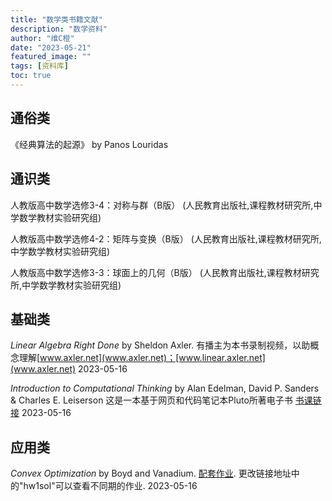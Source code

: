 ```yaml
---
title: "数学类书籍文献"
description: "数学资料"
author: "维C橙"
date: "2023-05-21"
featured_image: ""
tags: [资料库]
toc: true
---
```


## 通俗类

《经典算法的起源》 by Panos Louridas

## 通识类

人教版高中数学选修3-4：对称与群（B版） (人民教育出版社,课程教材研究所,中学数学教材实验研究组)

人教版高中数学选修4-2：矩阵与变换（B版） (人民教育出版社,课程教材研究所,中学数学教材实验研究组) 

人教版高中数学选修3-3：球面上的几何（B版） (人民教育出版社,课程教材研究所,中学数学教材实验研究组) 

## 基础类

_Linear Algebra Right Done_ by Sheldon Axler. 有播主为本书录制视频，以助概念理解[www.axler.net](www.axler.net)；[www.linear.axler.net](www.axler.net)  2023-05-16

_Introduction to Computational Thinking_ by Alan Edelman, David P. Sanders & Charles E. Leiserson 这是一本基于网页和代码笔记本Pluto所著电子书 [书课链接](https://computationalthinking.mit.edu/Fall22/images_abstractions/images/) 2023-05-16

## 应用类

_Convex Optimization_ by Boyd and Vanadium. [配套作业](https://see.stanford.edu/materials/lsocoee364a/hw1sol.pdf). 更改链接地址中的"hw1sol"可以查看不同期的作业. 2023-05-16



